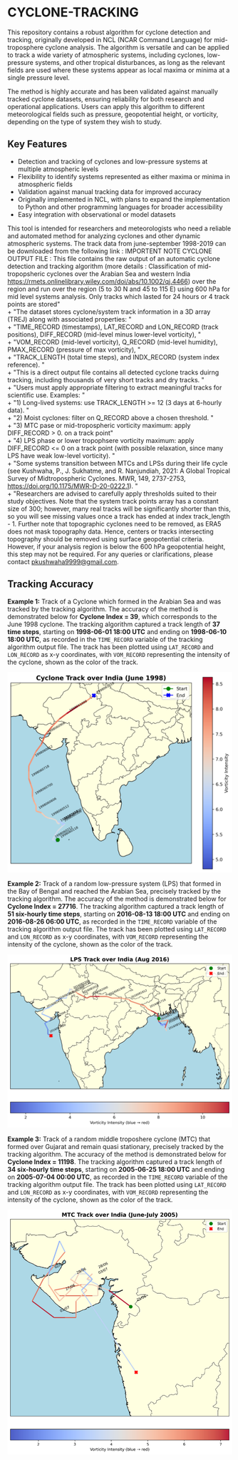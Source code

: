 # CYCLONE-TRACKING

This repository contains a robust algorithm for cyclone detection and tracking, originally developed in NCL (NCAR Command Language) for mid-troposphere cyclone analysis. The algorithm is versatile and can be applied to track a wide variety of atmospheric systems, including cyclones, low-pressure systems, and other tropical disturbances, as long as the relevant fields are used where these systems appear as local maxima or minima at a single pressure level.

The method is highly accurate and has been validated against manually tracked cyclone datasets, ensuring reliability for both research and operational applications. Users can apply this algorithm to different meteorological fields such as pressure, geopotential height, or vorticity, depending on the type of system they wish to study.

## Key Features
- Detection and tracking of cyclones and low-pressure systems at multiple atmospheric levels  
- Flexibility to identify systems represented as either maxima or minima in atmospheric fields  
- Validation against manual tracking data for improved accuracy  
- Originally implemented in NCL, with plans to expand the implementation to Python and other programming languages for broader accessibility  
- Easy integration with observational or model datasets  

This tool is intended for researchers and meteorologists who need a reliable and automated method for analyzing cyclones and other dynamic atmospheric systems.
The track data from june-september 1998-2019 can be downloaded from the following link : 
IMPORTENT NOTE CYCLONE OUTPUT FILE : 
This file contains the raw output of an automatic cyclone detection and tracking algorithm (more details : Classification of mid-tropopsheric cyclones over the Arabian Sea and western India https://rmets.onlinelibrary.wiley.com/doi/abs/10.1002/qj.4466) over the region and run over the region (5 to 30 N and 45 to 115 E) using 600 hPa for mid level systems analysis. Only tracks which lasted for 24 hours or 4 track points are stored" \
                 + "The dataset stores cyclone/system track information in a 3D array (TREJ) along with associated properties: " \
                 + "TIME_RECORD (timestamps), LAT_RECORD and LON_RECORD (track positions), DIFF_RECORD (mid-level minus lower-level vorticity), " \
                 + "VOM_RECORD (mid-level vorticity), Q_RECORD (mid-level humidity), PMAX_RECORD (pressure of max vorticity), " \
                 + "TRACK_LENGTH (total time steps), and INDX_RECORD (system index reference). " \
                 + "This is a direct output file contains all detected cyclone tracks duirng tracking, including thousands of very short tracks and dry tracks. " \
                 + "Users must apply appropriate filtering to extract meaningful tracks for scientific use. Examples: " \
                 + "1) Long-lived systems: use TRACK_LENGTH >= 12 (3 days at 6-hourly data). " \
                 + "2) Moist cyclones: filter on Q_RECORD above a chosen threshold. " \
                 + "3) MTC pase or mid-tropospheric vorticity maximum: apply DIFF_RECORD > 0. on a track point" \
                 + "4) LPS phase or lower tropophsere vorticity maximum: apply DIFF_RECORD <= 0  on a track point (with possible relaxation, since many LPS have weak low-level vorticity). " \
                 + "Some systems transition between MTCs and LPSs during their life cycle (see Kushwaha, P., J. Sukhatme, and R. Nanjundiah, 2021: A Global Tropical Survey of Midtropospheric Cyclones. MWR, 149, 2737-2753, https://doi.org/10.1175/MWR-D-20-0222.1). " \
                 + "Researchers are advised to carefully apply thresholds suited to their study objectives. Note that the system track points array has a constant size of 300; however, many real tracks will be significantly shorter than this, so you will see missing values once a track has ended at index track_length - 1. Further note that topographic cyclones need to be removed, as ERA5 does not mask topography data. Hence, centers or tracks intersecting topography should be removed using surface geopotential criteria. However, if your analysis region is below the 600 hPa geopotential height, this step may not be required. For any queries or clarifications, please contact pkushwaha9999@gmail.com.

## Tracking Accuracy

**Example 1:** Track of a Cyclone which formed in the Arabian Sea and was tracked by the tracking algorithm.
The accuracy of the method is demonstrated below for **Cyclone Index = 39**, which corresponds to the June 1998 cyclone.
The tracking algorithm captured a track length of **37 time steps**, starting on **1998-06-01 18:00 UTC** and ending on **1998-06-10 18:00 UTC**, as recorded in the `TIME_RECORD` variable of the tracking algorithm output file. The track has been plotted using `LAT_RECORD` and `LON_RECORD` as x-y coordinates, with `VOM_RECORD` representing the intensity of the cyclone, shown as the color of the track.

![Cyclone Track with Vorticity](figures/cyclone_track_labeled.png)

**Example 2:** Track of a random low-pressure system (LPS) that formed in the Bay of Bengal and reached the Arabian Sea, precisely tracked by the tracking algorithm.
The accuracy of the method is demonstrated below for **Cyclone Index = 27716**. The tracking algorithm captured a track length of **51 six-hourly time steps**, starting on **2016-08-13 18:00 UTC** and ending on **2016-08-26 06:00 UTC**, as recorded in the `TIME_RECORD` variable of the tracking algorithm output file. The track has been plotted using `LAT_RECORD` and `LON_RECORD` as x-y coordinates, with `VOM_RECORD` representing the intensity of the cyclone, shown as the color of the track.

![Cyclone Track with Vorticity](figures/lps_track_aug2016_horizontal_cb.png)


**Example 3:** Track of a random middle troposhere cyclone (MTC) that formed over Gujarat and remain quasi stationary, precisely tracked by the tracking algorithm.
The accuracy of the method is demonstrated below for **Cyclone Index = 11198**. The tracking algorithm captured a track length of **34 six-hourly time steps**, starting on **2005-06-25 18:00 UTC** and ending on **2005-07-04 00:00 UTC**, as recorded in the `TIME_RECORD` variable of the tracking algorithm output file. The track has been plotted using `LAT_RECORD` and `LON_RECORD` as x-y coordinates, with `VOM_RECORD` representing the intensity of the cyclone, shown as the color of the track.

![Cyclone Track with Vorticity](figures/mtc_track_june2005_horizontal_cb.png)
